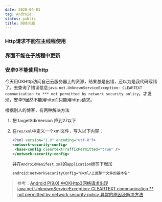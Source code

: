 ```yaml
---
date: 2020-04-01
tag: Android
status: public
title: 网络问题
---
```


### Http请求不能在主线程使用

### 界面不能在子线程中更新

### 安卓9不能使用http

今天用OKHttp访问自己云服务器上的资源，结果总是出错，还以为是我代码写错了。去查询了错误信息`java.net.UnknownServiceException: CLEARTEXT communication to *** not permitted by network security policy`，才发现，安卓9居然不能用http而只能用https请求。

根据别人的博客，有两种解决方法

1. 把 targetSdkVersion 降到27以下

2. 在`res/xml`中定义一个xml文件，写入以下内容：

   ```xml
   <?xml version="1.0" encoding="utf-8"?>
   <network-security-config>
    <base-config cleartextTrafficPermitted="true" />
   </network-security-config>
   ```

   并在`AndroidManifest.xml`的`application`标签下增加

   ```xml
   android:networkSecurityConfig="@xml/上面那个文件的基本名"
   ```




> 参考：[Android P(9.0) 中OKHttp3网络请求出现java.net.UnknownServiceException: CLEARTEXT communication ** not permitted by network security policy 异常的原因及解决方法]([https://github.com/wenhelinlu/spark/wiki/Android-P(9.0)-%E4%B8%ADOKHttp3%E7%BD%91%E7%BB%9C%E8%AF%B7%E6%B1%82%E5%87%BA%E7%8E%B0java.net.UnknownServiceException:-CLEARTEXT-communication-**-not-permitted-by-network-security-policy-%E5%BC%82%E5%B8%B8%E7%9A%84%E5%8E%9F%E5%9B%A0%E5%8F%8A%E8%A7%A3%E5%86%B3%E6%96%B9%E6%B3%95](https://github.com/wenhelinlu/spark/wiki/Android-P(9.0)-中OKHttp3网络请求出现java.net.UnknownServiceException:-CLEARTEXT-communication-**-not-permitted-by-network-security-policy-异常的原因及解决方法))